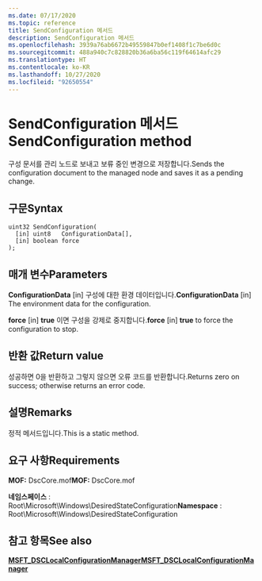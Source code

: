 ```yaml
---
ms.date: 07/17/2020
ms.topic: reference
title: SendConfiguration 메서드
description: SendConfiguration 메서드
ms.openlocfilehash: 3939a76ab6672b49559847b0ef1408f1c7be6d0c
ms.sourcegitcommit: 488a940c7c828820b36a6ba56c119f64614afc29
ms.translationtype: HT
ms.contentlocale: ko-KR
ms.lasthandoff: 10/27/2020
ms.locfileid: "92650554"
---
```

# <a name="sendconfiguration-method"></a><span data-ttu-id="e7944-103">SendConfiguration 메서드</span><span class="sxs-lookup"><span data-stu-id="e7944-103">SendConfiguration method</span></span>

<span data-ttu-id="e7944-104">구성 문서를 관리 노드로 보내고 보류 중인 변경으로 저장합니다.</span><span class="sxs-lookup"><span data-stu-id="e7944-104">Sends the configuration document to the managed node and saves it as a pending change.</span></span>

## <a name="syntax"></a><span data-ttu-id="e7944-105">구문</span><span class="sxs-lookup"><span data-stu-id="e7944-105">Syntax</span></span>

```mof
uint32 SendConfiguration(
  [in] uint8   ConfigurationData[],
  [in] boolean force
);
```

## <a name="parameters"></a><span data-ttu-id="e7944-106">매개 변수</span><span class="sxs-lookup"><span data-stu-id="e7944-106">Parameters</span></span>

<span data-ttu-id="e7944-107">**ConfigurationData** \[in\] 구성에 대한 환경 데이터입니다.</span><span class="sxs-lookup"><span data-stu-id="e7944-107">**ConfigurationData** \[in\] The environment data for the configuration.</span></span>

<span data-ttu-id="e7944-108">**force** \[in\] **true** 이면 구성을 강제로 중지합니다.</span><span class="sxs-lookup"><span data-stu-id="e7944-108">**force** \[in\] **true** to force the configuration to stop.</span></span>

## <a name="return-value"></a><span data-ttu-id="e7944-109">반환 값</span><span class="sxs-lookup"><span data-stu-id="e7944-109">Return value</span></span>

<span data-ttu-id="e7944-110">성공하면 0을 반환하고 그렇지 않으면 오류 코드를 반환합니다.</span><span class="sxs-lookup"><span data-stu-id="e7944-110">Returns zero on success; otherwise returns an error code.</span></span>

## <a name="remarks"></a><span data-ttu-id="e7944-111">설명</span><span class="sxs-lookup"><span data-stu-id="e7944-111">Remarks</span></span>

<span data-ttu-id="e7944-112">정적 메서드입니다.</span><span class="sxs-lookup"><span data-stu-id="e7944-112">This is a static method.</span></span>

## <a name="requirements"></a><span data-ttu-id="e7944-113">요구 사항</span><span class="sxs-lookup"><span data-stu-id="e7944-113">Requirements</span></span>

<span data-ttu-id="e7944-114">**MOF:** DscCore.mof</span><span class="sxs-lookup"><span data-stu-id="e7944-114">**MOF:** DscCore.mof</span></span>

<span data-ttu-id="e7944-115">**네임스페이스** : Root\Microsoft\Windows\DesiredStateConfiguration</span><span class="sxs-lookup"><span data-stu-id="e7944-115">**Namespace** : Root\Microsoft\Windows\DesiredStateConfiguration</span></span>

## <a name="see-also"></a><span data-ttu-id="e7944-116">참고 항목</span><span class="sxs-lookup"><span data-stu-id="e7944-116">See also</span></span>

[<span data-ttu-id="e7944-117">**MSFT_DSCLocalConfigurationManager**</span><span class="sxs-lookup"><span data-stu-id="e7944-117">**MSFT_DSCLocalConfigurationManager**</span></span>](msft-dsclocalconfigurationmanager.md)
